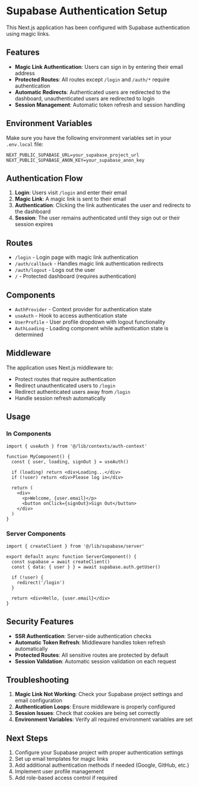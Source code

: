 # Supabase Authentication Setup

This Next.js application has been configured with Supabase authentication using magic links.

## Features

- **Magic Link Authentication**: Users can sign in by entering their email address
- **Protected Routes**: All routes except `/login` and `/auth/*` require authentication
- **Automatic Redirects**: Authenticated users are redirected to the dashboard, unauthenticated users are redirected to login
- **Session Management**: Automatic token refresh and session handling

## Environment Variables

Make sure you have the following environment variables set in your `.env.local` file:

```env
NEXT_PUBLIC_SUPABASE_URL=your_supabase_project_url
NEXT_PUBLIC_SUPABASE_ANON_KEY=your_supabase_anon_key
```

## Authentication Flow

1. **Login**: Users visit `/login` and enter their email
2. **Magic Link**: A magic link is sent to their email
3. **Authentication**: Clicking the link authenticates the user and redirects to the dashboard
4. **Session**: The user remains authenticated until they sign out or their session expires

## Routes

- `/login` - Login page with magic link authentication
- `/auth/callback` - Handles magic link authentication redirects
- `/auth/logout` - Logs out the user
- `/` - Protected dashboard (requires authentication)

## Components

- `AuthProvider` - Context provider for authentication state
- `useAuth` - Hook to access authentication state
- `UserProfile` - User profile dropdown with logout functionality
- `AuthLoading` - Loading component while authentication state is determined

## Middleware

The application uses Next.js middleware to:
- Protect routes that require authentication
- Redirect unauthenticated users to `/login`
- Redirect authenticated users away from `/login`
- Handle session refresh automatically

## Usage

### In Components

```tsx
import { useAuth } from '@/lib/contexts/auth-context'

function MyComponent() {
  const { user, loading, signOut } = useAuth()
  
  if (loading) return <div>Loading...</div>
  if (!user) return <div>Please log in</div>
  
  return (
    <div>
      <p>Welcome, {user.email}</p>
      <button onClick={signOut}>Sign Out</button>
    </div>
  )
}
```

### Server Components

```tsx
import { createClient } from '@/lib/supabase/server'

export default async function ServerComponent() {
  const supabase = await createClient()
  const { data: { user } } = await supabase.auth.getUser()
  
  if (!user) {
    redirect('/login')
  }
  
  return <div>Hello, {user.email}</div>
}
```

## Security Features

- **SSR Authentication**: Server-side authentication checks
- **Automatic Token Refresh**: Middleware handles token refresh automatically
- **Protected Routes**: All sensitive routes are protected by default
- **Session Validation**: Automatic session validation on each request

## Troubleshooting

1. **Magic Link Not Working**: Check your Supabase project settings and email configuration
2. **Authentication Loops**: Ensure middleware is properly configured
3. **Session Issues**: Check that cookies are being set correctly
4. **Environment Variables**: Verify all required environment variables are set

## Next Steps

1. Configure your Supabase project with proper authentication settings
2. Set up email templates for magic links
3. Add additional authentication methods if needed (Google, GitHub, etc.)
4. Implement user profile management
5. Add role-based access control if required
